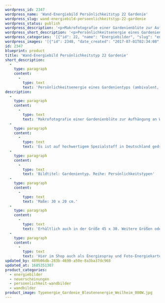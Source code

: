 ```yaml
---
wordpress_id: 2347
wordpress_name: 'Wand-Energiebild Persönlichkeitstyp 22 Gardenie'
wordpress_slug: wand-energiebild-persoenlichkeitstyp-22-gardenie
wordpress_status: publish
wordpress_description: '<p>Makrofotografie einer Gardenienblüte zur Aufhängung an Wänden oder zum Aufstellen im Raum mit einem aktivierbaren Schwingungsfeld zur Grundenergie eines Gardenientyps, Blütenenergietyp 22: ambivalent<span class="s1">,tiefgründig, emotional</span><span class="s1">.</span></p><p>Es ist auf hochwertigem Spezialstoff in Deutschland gedruckt und sorgfältig in Handarbeit auf Holzkeilrahmen aufgezogen. Laut Herstellerangaben ist der farbintensive Druck 70 Jahre lichtecht, waschbar und in einem umweltorientierten Verfahren hergestellt. Der Oberstoff ist mit einer Spezialbeschichtung unterfüttert, so dass, bei Aufhängung an der Wand, der rückseitige Holzrahmen auch bei hellen Farben unsichtbar ist.</p><p>Bildtitel: Gardenientyp. Reihe: Persönlichkeitstypen</p><p>Maße: 30 x 20 cm.</p><p>Erhältlich auch in der Größe 45 x 30. Weitere Größen oder andere Seitenverhältnisse, sind bis 200 cm individuell für Sie innerhalb weniger Tage herstellbar. Bitte kontaktieren Sie uns hierfür unter <a href="mailto:info@elvedenverlag.de">info@elvedenverlag.de</a>.</p><p>Hier im Shop auch als <a href="https://my.feenbaum.de/produkt/energiespray-gardenientyp-30-ml/">Energiespray</a> und <a href="https://my.feenbaum.de/produkt/energiekarte-persoenlichkeitstyp-22-gardenie/">Foto-Energiekarte</a> erhältlich</p><p><a href="https://my.feenbaum.de/anwendung-energie-wandbilder/">Anwendungshinweise</a>      <a href="https://my.feenbaum.de/produktinformation-wandbilder/">Produktinformationen</a></p>'
wordpress_short_description: '<p>Persönlichkeitsenergie eines Gardenientyps (ambivalent, tiefgründig, emotional<span class="s1">)</span><br /><em>Hinweis: Das Wasserzeichen „Elveden Verlag Energiebild“ wird nicht mit gedruckt</em></p>'
wordpress_categories: '[{"id": 22, "name": "Energiebilder", "slug": "energiebilder"}, {"id": 66, "name": "Neuerscheinungen", "slug": "neuerscheinungen"}, {"id": 43, "name": "Pers\u00f6nlichkeit", "slug": "persoenlichkeit-wandbilder"}, {"id": 24, "name": "Wandbilder", "slug": "wandbilder"}]'
wordpress_images: '[{"id": 2348, "date_created": "2017-07-01T02:34:08", "date_created_gmt": "2017-06-30T22:34:08", "date_modified": "2017-07-01T02:34:08", "date_modified_gmt": "2017-06-30T22:34:08", "src": "https://my.feenbaum.de/wp-content/uploads/2017/07/Typenergie_Gardenie_Bleutenenergie_Weilheim_800W.jpg", "name": "Typenergie_Gardenie_Bleutenenergie_Weilheim_800W", "alt": ""}]'
id: 2347
blueprint: product
title: 'Wand-Energiebild Persönlichkeitstyp 22 Gardenie'
short_description:
  -
    type: paragraph
    content:
      -
        type: text
        text: 'Persönlichkeitsenergie eines Gardenientyps (ambivalent, tiefgründig, emotional)'
description:
  -
    type: paragraph
    content:
      -
        type: text
        text: 'Makrofotografie einer Gardenienblüte zur Aufhängung an Wänden oder zum Aufstellen im Raum mit einem aktivierbaren Schwingungsfeld zur Grundenergie eines Gardenientyps, Blütenenergietyp 22: ambivalent,tiefgründig, emotional.'
  -
    type: paragraph
    content:
      -
        type: text
        text: 'Es ist auf hochwertigem Spezialstoff in Deutschland gedruckt und sorgfältig in Handarbeit auf Holzkeilrahmen aufgezogen. Laut Herstellerangaben ist der farbintensive Druck 70 Jahre lichtecht, waschbar und in einem umweltorientierten Verfahren hergestellt. Der Oberstoff ist mit einer Spezialbeschichtung unterfüttert, so dass, bei Aufhängung an der Wand, der rückseitige Holzrahmen auch bei hellen Farben unsichtbar ist.'
  -
    type: paragraph
    content:
      -
        type: text
        text: 'Bildtitel: Gardenientyp. Reihe: Persönlichkeitstypen'
  -
    type: paragraph
    content:
      -
        type: text
        text: 'Maße: 30 x 20 cm.'
  -
    type: paragraph
    content:
      -
        type: text
        text: 'Erhältlich auch in der Größe 45 x 30. Weitere Größen oder andere Seitenverhältnisse, sind bis 200 cm individuell für Sie innerhalb weniger Tage herstellbar. Bitte kontaktieren Sie uns hierfür unter info@elvedenverlag.de.'
  -
    type: paragraph
    content:
      -
        type: text
        text: 'Hier im Shop auch als Energiespray und Foto-Energiekarte erhältlich'
updated_by: 489b06db-283b-4690-a50e-8a3ba37dc968
updated_at: 1685351307
product_categories:
  - energiebilder
  - neuerscheinungen
  - persoenlichkeit-wandbilder
  - wandbilder
product_image: Typenergie_Gardenie_Bleutenenergie_Weilheim_800W.jpg
---
```

